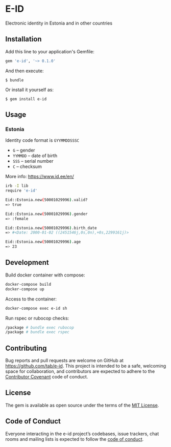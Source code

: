 # E-ID

Electronic identity in Estonia and in other countries

## Installation

Add this line to your application's Gemfile:

```ruby
gem 'e-id', '~> 0.1.0'
```

And then execute:

    $ bundle

Or install it yourself as:

    $ gem install e-id

## Usage

### Estonia

Identity code format is `GYYMMDDSSSC`

* `G` – gender
* `YYMMDD` – date of birth
* `SSS` – serial number
* `C` – checksum

More info: https://www.id.ee/en/

```bash
irb -I lib
require 'e-id'

Eid::Estonia.new(50001029996).valid?
=> true

Eid::Estonia.new(50001029996).gender
=> :female

Eid::Estonia.new(50001029996).birth_date
=> #<Date: 2000-01-02 ((2451546j,0s,0n),+0s,2299161j)>

Eid::Estonia.new(50001029996).age
=> 23
```

## Development

Build docker container with compose:

```bash
docker-compose build
docker-compose up
```

Access to the container:

```bash
docker-compose exec e-id sh
```

Run rspec or rubocop checks:

```bash
/package # bundle exec rubocop
/package # bundle exec rspec
```

## Contributing

Bug reports and pull requests are welcome on GitHub at https://github.com/tab/e-id. This project is intended to be a safe, welcoming space for collaboration, and contributors are expected to adhere to the [Contributor Covenant](http://contributor-covenant.org) code of conduct.

## License

The gem is available as open source under the terms of the [MIT License](https://opensource.org/licenses/MIT).

## Code of Conduct

Everyone interacting in the e-id project’s codebases, issue trackers, chat rooms and mailing lists is expected to follow the [code of conduct](https://github.com/tab/e-id/blob/master/CODE_OF_CONDUCT.md).
